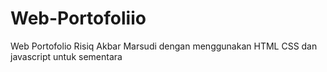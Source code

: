 # Web-Portofoliio
Web Portofolio Risiq Akbar Marsudi dengan menggunakan HTML CSS dan javascript untuk sementara
